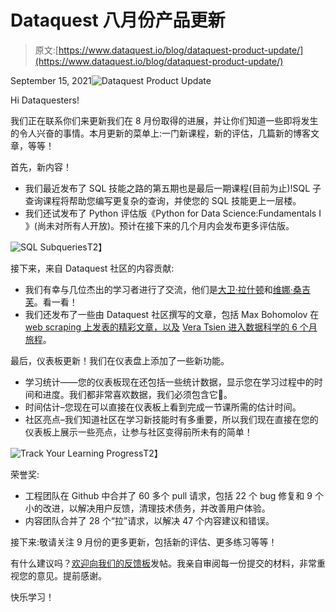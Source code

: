 # Dataquest 八月份产品更新

> 原文:[https://www.dataquest.io/blog/dataquest-product-update/](https://www.dataquest.io/blog/dataquest-product-update/)

September 15, 2021![Dataquest Product Update](../Images/6e901da7207bc33d1cab87f4584b4c18.png)

Hi Dataquesters!

我们正在联系你们来更新我们在 8 月份取得的进展，并让你们知道一些即将发生的令人兴奋的事情。本月更新的菜单上:一门新课程，新的评估，几篇新的博客文章，等等！

首先，新内容！

*   我们最近发布了 SQL 技能之路的第五期也是最后一期课程(目前为止)!SQL 子查询课程将帮助您编写更复杂的查询，并使您的 SQL 技能更上一层楼。
*   我们还试发布了 Python 评估版《Python for Data Science:Fundamentals I 》(尚未对所有人开放)。预计在接下来的几个月内会发布更多评估版。

![SQL Subqueries](../Images/febd3792389146fd65542f3a3d456e3f.png "sql-subqueries")T2】

接下来，来自 Dataquest 社区的内容贡献:

*   我们有幸与几位杰出的学习者进行了交流，他们是[大卫·拉什顿](https://www.dataquest.io/blog/learner-spotlight-david-rushton/)和[维娜·桑吉芙](https://www.dataquest.io/blog/learner-spotlight-veena-sanjeeve/)。看一看！
*   我们还发布了一些由 Dataquest 社区撰写的文章，包括 Max Bohomolov 在 [web scraping 上发表的精彩文章，以及](https://www.dataquest.io/blog/how-i-scraped-over-25000-forum-posts-in-3-steps/) [Vera Tsien 进入数据科学的 6 个月旅程](https://www.dataquest.io/blog/how-i-learned-data-science-6-months/)。

最后，仪表板更新！我们在仪表盘上添加了一些新功能。

*   学习统计——您的仪表板现在还包括一些统计数据，显示您在学习过程中的时间和进度。我们都非常喜欢数据，我们必须包含它🙂。
*   时间估计–您现在可以直接在仪表板上看到完成一节课所需的估计时间。
*   社区亮点–我们知道社区在学习新技能时有多重要，所以我们现在直接在您的仪表板上展示一些亮点，让参与社区变得前所未有的简单！

![Track Your Learning Progress](../Images/45d600ad175c551cf3cedca6531cf430.png "track-your-progress")T2】

荣誉奖:

*   工程团队在 Github 中合并了 60 多个 pull 请求，包括 22 个 bug 修复和 9 个小的改进，以解决用户反馈，清理技术债务，并改善用户体验。
*   内容团队合并了 28 个“拉”请求，以解决 47 个内容建议和错误。

接下来:敬请关注 9 月份的更多更新，包括新的评估、更多练习等等！

有什么建议吗？[欢迎向我们的反馈板](https://form.asana.com?k=io7TaAhaiQwlePWNNwNoUA&d=955665481269387)发帖。我亲自审阅每一份提交的材料，非常重视您的意见。提前感谢。

快乐学习！